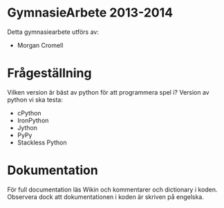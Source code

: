 ﻿# GymnasieArbete 2013-2014

Detta gymnasiearbete utförs av:

* Morgan Cromell


# Frågeställning

Vilken version är bäst av python för att programmera spel i? 
Version av python vi ska testa: 

* cPython
* IronPython
* Jython
* PyPy
* Stackless Python

# Dokumentation

För full documentation läs Wikin och kommentarer och dictionary i koden. Observera dock att dokumentationen i koden är skriven på engelska.